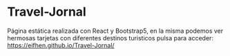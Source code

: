 # Travel-Jornal
Página estática realizada con React y Bootstrap5, en la misma podemos ver hermosas tarjetas con diferentes destinos turisticos
pulsa para acceder:
https://eifhen.github.io/Travel-Jornal/
